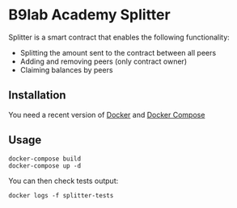 # B9lab Academy Splitter

Splitter is a smart contract that enables the following functionality:
- Splitting the amount sent to the contract between all peers
- Adding and removing peers (only contract owner)
- Claiming balances by peers

## Installation

You need a recent version of [Docker](https://docs.docker.com/install/) and [Docker Compose](https://docs.docker.com/compose/install/)

## Usage

```
docker-compose build
docker-compose up -d
```

You can then check tests output:
```
docker logs -f splitter-tests
```